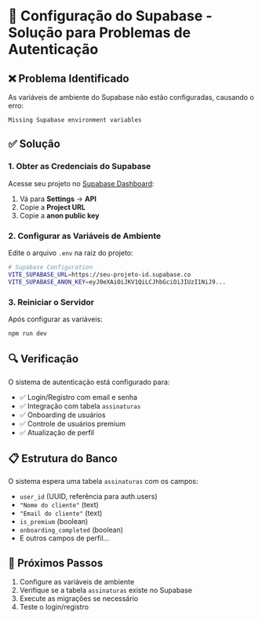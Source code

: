 # 🔧 Configuração do Supabase - Solução para Problemas de Autenticação

## ❌ Problema Identificado
As variáveis de ambiente do Supabase não estão configuradas, causando o erro:
```
Missing Supabase environment variables
```

## ✅ Solução

### 1. Obter as Credenciais do Supabase

Acesse seu projeto no [Supabase Dashboard](https://supabase.com/dashboard):

1. Vá para **Settings** → **API**
2. Copie a **Project URL** 
3. Copie a **anon public key**

### 2. Configurar as Variáveis de Ambiente

Edite o arquivo `.env` na raiz do projeto:

```bash
# Supabase Configuration
VITE_SUPABASE_URL=https://seu-projeto-id.supabase.co
VITE_SUPABASE_ANON_KEY=eyJ0eXAiOiJKV1QiLCJhbGciOiJIUzI1NiJ9...
```

### 3. Reiniciar o Servidor

Após configurar as variáveis:

```bash
npm run dev
```

## 🔍 Verificação

O sistema de autenticação está configurado para:
- ✅ Login/Registro com email e senha
- ✅ Integração com tabela `assinaturas` 
- ✅ Onboarding de usuários
- ✅ Controle de usuários premium
- ✅ Atualização de perfil

## 📋 Estrutura do Banco

O sistema espera uma tabela `assinaturas` com os campos:
- `user_id` (UUID, referência para auth.users)
- `"Nome do cliente"` (text)
- `"Email do cliente"` (text)
- `is_premium` (boolean)
- `onboarding_completed` (boolean)
- E outros campos de perfil...

## 🚨 Próximos Passos

1. Configure as variáveis de ambiente
2. Verifique se a tabela `assinaturas` existe no Supabase
3. Execute as migrações se necessário
4. Teste o login/registro